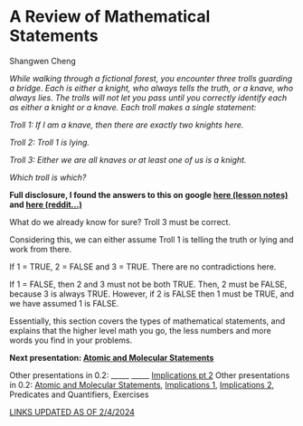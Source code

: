 # A Review of Mathematical Statements
Shangwen Cheng

*While walking through a fictional forest, you encounter three trolls guarding a bridge. Each is either a knight, who always tells the truth, or a knave, who always lies. The trolls will not let you pass until you correctly identify each as either a knight or a knave. Each troll makes a single statement:*

*Troll 1: If I am a knave, then there are exactly two knights here.*

*Troll 2: Troll 1 is lying.*

*Troll 3: Either we are all knaves or at least one of us is a knight.*

*Which troll is which?*

**Full disclosure, I found the answers to this on google [here (lesson notes)](https://pld.cs.luc.edu/courses/163/prev/notes/01.html) and [here (reddit...)](https://www.reddit.com/r/learnmath/comments/lr84b3/please_help_me_understand_this_troll_riddle_i_am/)**

What do we already know for sure? Troll 3 must be correct.

Considering this, we can either assume Troll 1 is telling the truth or lying and work from there.

If 1 = TRUE, 2 = FALSE and 3 = TRUE. There are no contradictions here.

If 1 = FALSE, then 2 and 3 must not be both TRUE. Then, 2 must be FALSE, because 3 is always TRUE. However, if 2 is FALSE then 1 must be TRUE, and we have assumed 1 is FALSE.

Essentially, this section covers the types of mathematical statements, and explains that the higher level math you go, the less numbers and more words you find in your problems.

**Next presentation: [Atomic and Molecular Statements](https://codeberg.org/turner-h/csc208/src/branch/main/book_presentations/0.2_pres.md)**

Other presentations in 0.2: _____ _____ [Implications pt 2](https://github.com/CalebNeal07/csc208/blob/main/0.2-Implications.md)
Other presentations in 0.2: [Atomic and Molecular Statements](https://codeberg.org/turner-h/csc208/src/branch/main/book_presentations/0.2_pres.md), [Implications 1](https://github.com/thirdball/csc208/blob/main/math.md), [Implications 2](https://github.com/CalebNeal07/csc208/blob/main/0.2-Implications.md), Predicates and Quantifiers, Exercises

<ins>LINKS UPDATED AS OF 2/4/2024</ins>
